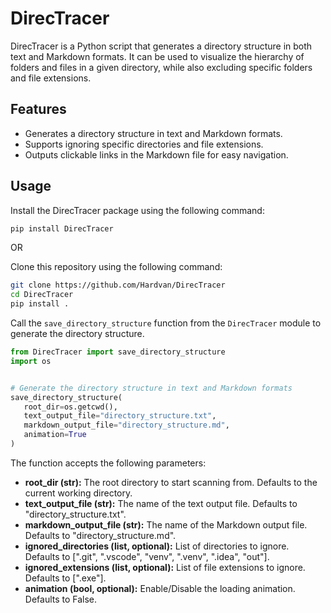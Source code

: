 # DirecTracer

DirecTracer is a Python script that generates a directory structure in both text and Markdown formats. It can be used to visualize the hierarchy of folders and files in a given directory, while also excluding specific folders and file extensions.

## Features

- Generates a directory structure in text and Markdown formats.
- Supports ignoring specific directories and file extensions.
- Outputs clickable links in the Markdown file for easy navigation.

## Usage

Install the DirecTracer package using the following command:

```bash
pip install DirecTracer
```

OR

Clone this repository using the following command:

```bash
git clone https://github.com/Hardvan/DirecTracer
cd DirecTracer
pip install .
```

Call the `save_directory_structure` function from the `DirecTracer` module to generate the directory structure.

```python
from DirecTracer import save_directory_structure
import os


# Generate the directory structure in text and Markdown formats
save_directory_structure(
   root_dir=os.getcwd(),
   text_output_file="directory_structure.txt",
   markdown_output_file="directory_structure.md",
   animation=True
)
```

The function accepts the following parameters:

- **root_dir (str):** The root directory to start scanning from. Defaults to the current working directory.
- **text_output_file (str):** The name of the text output file. Defaults to "directory_structure.txt".
- **markdown_output_file (str):** The name of the Markdown output file. Defaults to "directory_structure.md".
- **ignored_directories (list, optional):** List of directories to ignore. Defaults to [".git", ".vscode", "venv", ".venv", ".idea", "out"].
- **ignored_extensions (list, optional):** List of file extensions to ignore. Defaults to [".exe"].
- **animation (bool, optional):** Enable/Disable the loading animation. Defaults to False.


